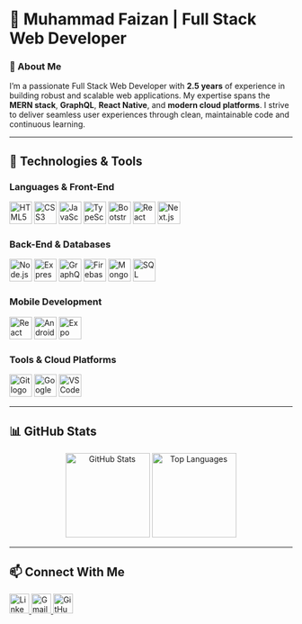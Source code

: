 # 👋 Muhammad Faizan | Full Stack Web Developer  

### 🚀 About Me  
I’m a passionate Full Stack Web Developer with **2.5 years** of experience in building robust and scalable web applications. My expertise spans the **MERN stack**, **GraphQL**, **React Native**, and **modern cloud platforms**. I strive to deliver seamless user experiences through clean, maintainable code and continuous learning.  

---  

## 🔧 Technologies & Tools  

### **Languages & Front-End**  
<div>
  <img src="https://cdn.jsdelivr.net/gh/devicons/devicon/icons/html5/html5-original.svg" height="40" alt="HTML5 logo" />
  <img src="https://cdn.jsdelivr.net/gh/devicons/devicon/icons/css3/css3-original.svg" height="40" alt="CSS3 logo" />
  <img src="https://cdn.jsdelivr.net/gh/devicons/devicon/icons/javascript/javascript-original.svg" height="40" alt="JavaScript logo" />
  <img src="https://cdn.jsdelivr.net/gh/devicons/devicon/icons/typescript/typescript-original.svg" height="40" alt="TypeScript logo" />
  <img src="https://cdn.jsdelivr.net/gh/devicons/devicon/icons/bootstrap/bootstrap-original.svg" height="40" alt="Bootstrap logo" />
  <img src="https://cdn.jsdelivr.net/gh/devicons/devicon/icons/react/react-original.svg" height="40" alt="React logo" />
  <img src="https://cdn.jsdelivr.net/gh/devicons/devicon/icons/nextjs/nextjs-original-wordmark.svg" height="40" alt="Next.js logo" />
</div>  

### **Back-End & Databases**  
<div>
  <img src="https://cdn.jsdelivr.net/gh/devicons/devicon/icons/nodejs/nodejs-original.svg" height="40" alt="Node.js logo" />
  <img src="https://cdn.jsdelivr.net/gh/devicons/devicon/icons/express/express-original.svg" height="40" alt="Express logo" />
  <img src="https://cdn.jsdelivr.net/gh/devicons/devicon/icons/graphql/graphql-plain.svg" height="40" alt="GraphQL logo" />
  <img src="https://cdn.jsdelivr.net/gh/devicons/devicon/icons/firebase/firebase-plain.svg" height="40" alt="Firebase logo" />
  <img src="https://cdn.jsdelivr.net/gh/devicons/devicon/icons/mongodb/mongodb-original.svg" height="40" alt="MongoDB logo" />
  <img src="https://cdn.jsdelivr.net/gh/devicons/devicon/icons/mysql/mysql-original.svg" height="40" alt="SQL logo" />
</div>  

### **Mobile Development**  
<div>
  <img src="https://cdn.jsdelivr.net/gh/devicons/devicon/icons/react/react-original.svg" height="40" alt="React Native logo" />
  <img src="https://cdn.jsdelivr.net/gh/devicons/devicon/icons/android/android-original.svg" height="40" alt="Android App logo" />
  <img src="https://img.icons8.com/ios/50/000000/expo.png" height="40" alt="Expo logo" />
</div>  

### **Tools & Cloud Platforms**  
<div>
  <img src="https://cdn.jsdelivr.net/gh/devicons/devicon/icons/git/git-original.svg" height="40" alt="Git logo" />
  <img src="https://cdn.jsdelivr.net/gh/devicons/devicon/icons/googlecloud/googlecloud-original.svg" height="40" alt="Google Cloud Platform logo" />
  <img src="https://cdn.jsdelivr.net/gh/devicons/devicon/icons/vscode/vscode-original.svg" height="40" alt="VS Code logo" />
</div>  

---  

## 📊 GitHub Stats  

<div align="center">
  <img src="https://github-readme-stats.vercel.app/api?username=mfaizan-dev&show_icons=true&theme=dracula&hide_border=true" height="150" alt="GitHub Stats" />
  <img src="https://github-readme-stats.vercel.app/api/top-langs/?username=mfaizan-dev&layout=compact&theme=dracula&hide_border=true" height="150" alt="Top Languages" />
</div>  

---  

## 📫 Connect With Me  

<div>
  <a href="https://www.linkedin.com/in/faizee000/" target="_blank">
    <img src="https://img.shields.io/badge/LinkedIn-0077B5?logo=linkedin&logoColor=white&style=for-the-badge" height="35" alt="LinkedIn" />
  </a>
  <a href="mailto:devmaster052@gmail.com" target="_blank">
    <img src="https://img.shields.io/badge/Gmail-D14836?logo=gmail&logoColor=white&style=for-the-badge" height="35" alt="Gmail" />
  </a>
  <a href="https://github.com/mfaizan-dev" target="_blank">
    <img src="https://img.shields.io/badge/GitHub-181717?logo=github&logoColor=white&style=for-the-badge" height="35" alt="GitHub" />
  </a>
</div>
